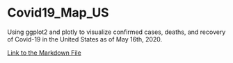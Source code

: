 # Covid19_Map_US
Using ggplot2 and plotly to visualize confirmed cases, deaths, and recovery of Covid-19 in the United States as of May 16th, 2020.

[Link to the Markdown File](https://jwychor.github.io/Covid19_Map_US/)
